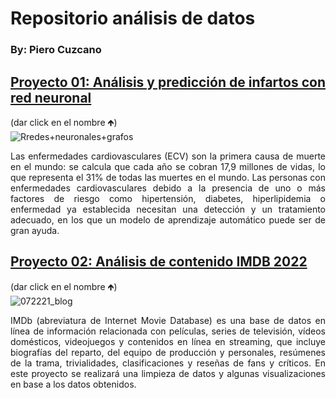 # Repositorio análisis de datos
### By: Piero Cuzcano

## [Proyecto 01: Análisis y predicción de infartos con red neuronal](https://github.com/piero0090/RepoData01/blob/master/DataAnalysis01.ipynb)
(dar click en el nombre 🡹)<br />
![Rredes+neuronales+grafos](https://github.com/piero0090/Data_AnalysisPage/assets/72714591/9966dac2-69a2-4313-a647-b55f9cf032ef)
<p style="text-align: justify;">Las enfermedades cardiovasculares (ECV) son la primera causa de muerte en el mundo: se calcula que cada año se cobran 17,9 millones de vidas, lo que representa el 31% de todas las muertes en el mundo. Las personas con enfermedades cardiovasculares debido a la presencia de uno o más factores de riesgo como hipertensión, diabetes, hiperlipidemia o enfermedad ya establecida necesitan una detección y un tratamiento adecuado, en los que un modelo de aprendizaje automático puede ser de gran ayuda.</p>


## [Proyecto 02: Análisis de contenido IMDB 2022](https://github.com/piero0090/RepoData2/blob/main/Python_Analisis.ipynb)
(dar click en el nombre 🡹)<br />
![072221_blog](https://github.com/piero0090/Data_AnalysisPage/assets/72714591/15202205-e73c-4e0d-bb22-c37b622de5cb)
<p style="text-align: justify;">IMDb (abreviatura de Internet Movie Database) es una base de datos en línea de información relacionada con películas, series de televisión, vídeos domésticos, videojuegos y contenidos en línea en streaming, que incluye biografías del reparto, del equipo de producción y personales, resúmenes de la trama, trivialidades, clasificaciones y reseñas de fans y críticos. En este proyecto se realizará una limpieza de datos y algunas visualizaciones en base a los datos obtenidos.</p>
